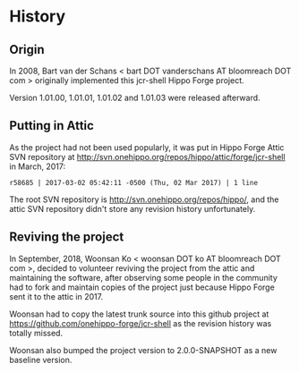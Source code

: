 # History

## Origin

In 2008, Bart van der Schans < bart DOT vanderschans AT bloomreach DOT com >
originally implemented this jcr-shell Hippo Forge project.

Version 1.01.00, 1.01.01, 1.01.02 and 1.01.03 were released afterward.

## Putting in Attic

As the project had not been used popularly, it was put in Hippo Forge Attic SVN
repository at http://svn.onehippo.org/repos/hippo/attic/forge/jcr-shell
in March, 2017:

```
r58685 | 2017-03-02 05:42:11 -0500 (Thu, 02 Mar 2017) | 1 line
```

The root SVN repository is http://svn.onehippo.org/repos/hippo/, and the attic
SVN repository didn't store any revision history unfortunately.

## Reviving the project

In September, 2018, Woonsan Ko < woonsan DOT ko AT bloomreach DOT com >, decided
to volunteer reviving the project from the attic and maintaining the software,
after observing some people in the community had to fork and maintain copies of
the project just because Hippo Forge sent it to the attic in 2017.

Woonsan had to copy the latest trunk source into this github project at
https://github.com/onehippo-forge/jcr-shell as the revision history was totally missed.

Woonsan also bumped the project version to 2.0.0-SNAPSHOT as a new baseline version.
